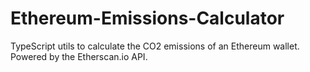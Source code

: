 # Ethereum-Emissions-Calculator
TypeScript utils to calculate the CO2 emissions of an Ethereum wallet. Powered by the Etherscan.io API.
